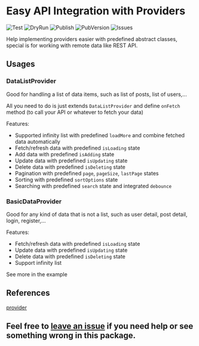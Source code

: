 # Easy API Integration with Providers

![Test](https://github.com/ngoan98tv/remote_data_provider/workflows/Test/badge.svg)
![DryRun](https://github.com/ngoan98tv/remote_data_provider/workflows/Pub%20Dry%20Run/badge.svg)
![Publish](https://github.com/ngoan98tv/remote_data_provider/workflows/Publish/badge.svg)
![PubVersion](https://img.shields.io/pub/v/remote_data_provider)
![Issues](https://img.shields.io/github/issues/ngoan98tv/remote_data_provider)

Help implementing providers easier with predefined abstract classes, special is for working with remote data like REST API.

## Usages

### DataListProvider

Good for handling a list of data items, such as list of posts, list of users,...

All you need to do is just extends `DataListProvider` and define `onFetch` method (to call your API or whatever to fetch your data)

Features:

- Supported infinity list with predefined `loadMore` and combine fetched data automatically
- Fetch/refresh data with predefined `isLoading` state
- Add data with predefined `isAdding` state
- Update data with predefined `isUpdating` state
- Delete data with predefined `isDeleting` state
- Pagination with predefined `page`, `pageSize`, `lastPage` states
- Sorting with predefined `sortOptions` state
- Searching with predefined `search` state and integrated `debounce`

### BasicDataProvider

Good for any kind of data that is not a list, such as user detail, post detail, login, register,...

Features:

- Fetch/refresh data with predefined `isLoading` state
- Update data with predefined `isUpdating` state
- Delete data with predefined `isDeleting` state
- Support infinity list

See more in the example

## References

[provider](https://pub.dev/packages/provider)

## Feel free to [leave an issue](https://github.com/ngoan98tv/remote_data_provider/issues) if you need help or see something wrong in this package.

